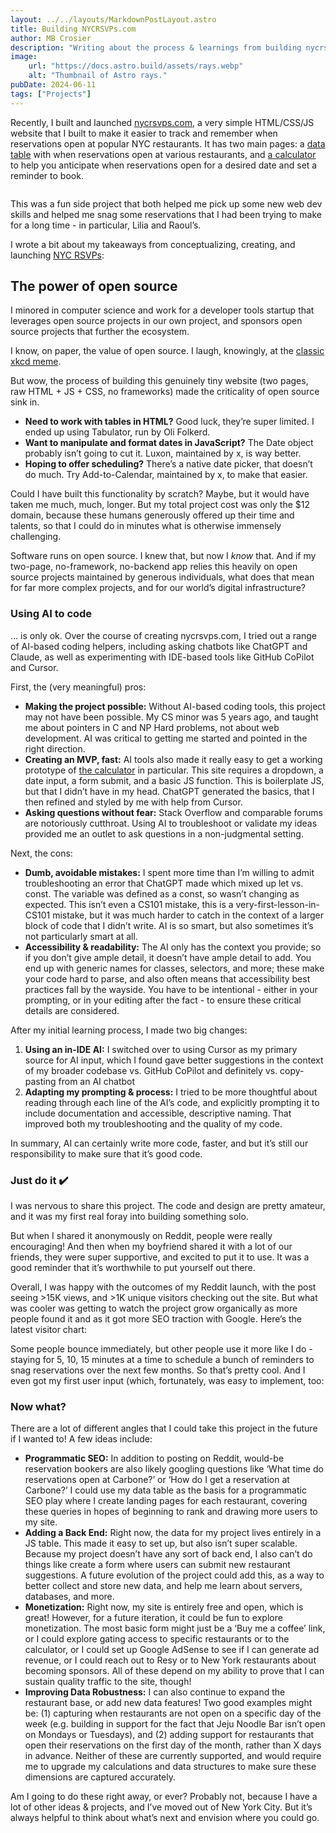 ```yaml
---
layout: ../../layouts/MarkdownPostLayout.astro
title: Building NYCRSVPs.com
author: MB Crosier
description: "Writing about the process & learnings from building nycrsvps.com"
image:
    url: "https://docs.astro.build/assets/rays.webp"
    alt: "Thumbnail of Astro rays."
pubDate: 2024-06-11
tags: ["Projects"]
---
```


Recently, I built and launched [nycrsvps.com](https://wwww.nycrsvps.com), a very simple HTML/CSS/JS website that I built to make it easier to track and remember when reservations open at popular NYC restaurants. It has two main pages: a [data table](https://wwww.nycrsvps.com) with when reservations open at various restaurants, and [a calculator](https://www.nycrsvps.com/reservation-open-date-calculator) to help you anticipate when reservations open for a desired date and set a reminder to book.

<image of site>

This was a fun side project that both helped me pick up some new web dev skills and helped me snag some reservations that I had been trying to make for a long time - in particular, Lilia and Raoul’s. 

I wrote a bit about my takeaways from conceptualizing, creating, and launching [NYC RSVPs](https://wwww.nycrsvps.com):

## The power of open source

I minored in computer science and work for a developer tools startup that leverages open source projects in our own project, and sponsors open source projects that further the ecosystem. 

I know, on paper, the value of open source. I laugh, knowingly, at the [classic xkcd meme](https://xkcd.com/2347/).

But wow, the process of building this genuinely tiny website (two pages, raw HTML + JS + CSS, no frameworks) made the criticality of open source sink in.

- **Need to work with tables in HTML?** Good luck, they’re super limited. I ended up using Tabulator, run by Oli Folkerd.
- **Want to manipulate and format dates in JavaScript?** The Date object probably isn’t going to cut it. Luxon, maintained by x, is way better.
- **Hoping to offer scheduling?** There’s a native date picker, that doesn’t do much. Try Add-to-Calendar, maintained by x, to make that easier.

Could I have built this functionality by scratch? Maybe, but it would have taken me much, much, longer. But my total project cost was only the $12 domain, because these humans generously offered up their time and talents, so that I could do in minutes what is otherwise immensely challenging.

Software runs on open source. I knew that, but now I *know* that. And if my two-page, no-framework, no-backend app relies this heavily on open source projects maintained by generous individuals, what does that mean for far more complex projects, and for our world’s digital infrastructure? 

### Using AI to code

… is only ok. Over the course of creating nycrsvps.com, I tried out a range of AI-based coding helpers, including asking chatbots like ChatGPT and Claude, as well as experimenting with IDE-based tools like GitHub CoPilot and Cursor.

First, the (very meaningful) pros:

- **Making the project possible:** Without AI-based coding tools, this project may not have been possible. My CS minor was 5 years ago, and taught me about pointers in C and NP Hard problems, not about web development. AI was critical to getting me started and pointed in the right direction.
- **Creating an MVP, fast:** AI tools also made it really easy to get a working prototype of [the calculator](https://www.nycrsvps.com/reservation-open-date-calculator) in particular. This site requires a dropdown, a date input, a form submit, and a basic JS function. This is boilerplate JS, but that I didn’t have in my head. ChatGPT generated the basics, that I then refined and styled by me with help from Cursor.
- **Asking questions without fear:** Stack Overflow and comparable forums are notoriously cutthroat. Using AI to troubleshoot or validate my ideas provided me an outlet to ask questions in a non-judgmental setting.

Next, the cons:

- **Dumb, avoidable mistakes:** I spent more time than I’m willing to admit troubleshooting an error that ChatGPT made which mixed up let vs. const. The variable was defined as a const, so wasn’t changing as expected. This isn’t even a CS101 mistake, this is a very-first-lesson-in-CS101 mistake, but it was much harder to catch in the context of a larger block of code that I didn’t write. AI is so smart, but also sometimes it’s not particularly smart at all.
- **Accessibility & readability:** The AI only has the context you provide; so if you don’t give ample detail, it doesn’t have ample detail to add. You end up with generic names for classes, selectors, and more; these make your code hard to parse, and also often means that accessibility best practices fall by the wayside. You have to be intentional - either in your prompting, or in your editing after the fact - to ensure these critical details are considered.

After my initial learning process, I made two big changes:

1. **Using an in-IDE AI:** I switched over to using Cursor as my primary source for AI input, which I found gave better suggestions in the context of my broader codebase vs. GitHub CoPilot and definitely vs. copy-pasting from an AI chatbot 
2. **Adapting my prompting & process:** I tried to be more thoughtful about reading through each line of the AI’s code, and explicitly prompting it to include documentation and accessible, descriptive naming. That improved both my troubleshooting and the quality of my code.

In summary, AI can certainly write more code, faster, and but it’s still our responsibility to make sure that it’s good code.

### Just do it ✔️

I was nervous to share this project. The code and design are pretty amateur, and it was my first real foray into building something solo.

But when I shared it anonymously on Reddit, people were really encouraging! And then when my boyfriend shared it with a lot of our friends, they were super supportive, and excited to put it to use.  It was a good reminder that it’s worthwhile to put yourself out there. 

Overall, I was happy with the outcomes of my Reddit launch, with the post seeing >15K views, and >1K unique visitors checking out the site. But what was cooler was getting to watch the project grow organically as more people found it and as it got more SEO traction with Google. Here’s the latest visitor chart:

<to add>

Some people bounce immediately, but other people use it more like I do - staying for 5, 10, 15 minutes at a time to schedule a bunch of reminders to snag reservations over the next few months. So that’s pretty cool. And I even got my first user input (which, fortunately, was easy to implement, too:

<pic of email>

### Now what?

There are a lot of different angles that I could take this project in the future if I wanted to!  A few ideas include:

- **Programmatic SEO:** In addition to posting on Reddit, would-be reservation bookers are also likely googling questions like ‘What time do reservations open at Carbone?’ or ‘How do I get a reservation at Carbone?’ I could use my data table as the basis for a programmatic SEO play where I create landing pages for each restaurant, covering these queries in hopes of beginning to rank and drawing more users to my site.
- **Adding a Back End:** Right now, the data for my project lives entirely in a JS table. This made it easy to set up, but also isn’t super scalable. Because my project doesn’t have any sort of back end, I also can’t do things like create a form where users can submit new restaurant suggestions. A future evolution of the project could add this, as a way to better collect and store new data, and help me learn about servers, databases, and more.
- **Monetization:** Right now, my site is entirely free and open, which is great! However, for a future iteration, it could be fun to explore monetization. The most basic form might just be a ‘Buy me a coffee’ link, or I could explore gating access to specific restaurants or to the calculator, or I could set up Google AdSense to see if I can generate ad revenue, or I could reach out to Resy or to New York restaurants about becoming sponsors. All of these depend on my ability to prove that I can sustain quality traffic to the site, though!
- **Improving Data Robustness:** I can also continue to expand the restaurant base, or add new data features! Two good examples might be: (1) capturing when restaurants are not open on a specific day of the week (e.g. building in support for the fact that Jeju Noodle Bar isn’t open on Mondays or Tuesdays), and (2) adding support for restaurants that open their reservations on the first day of the month, rather than X days in advance. Neither of these are currently supported, and would require me to upgrade my calculations and data structures to make sure these dimensions are captured accurately.

Am I going to do these right away, or ever? Probably not, because I have a lot of other ideas & projects, and I’ve moved out of New York City. But it’s always helpful to think about what’s next and envision where you could go.